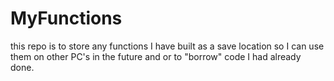 # MyFunctions

this repo is to store any functions I have built as a save location so I can use them on other PC's in the future and or to "borrow" code I had already done. 